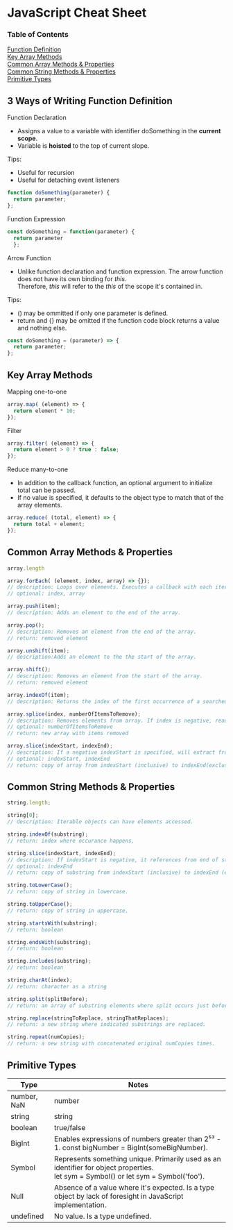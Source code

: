 # JavaScript Cheat Sheet
### Table of Contents
[Function Definition](#3-ways-of-writing-function-definition)  
[Key Array Methods](#key-array-methods)  
[Common Array Methods & Properties](#common-array-methods--properties)  
[Common String Methods & Properties](#common-string-methods--properties)  
[Primitive Types](#primitive-types)  

## 3 Ways of Writing Function Definition
Function Declaration  
- Assigns a value to a variable with identifier doSomething in the **current scope**.
- Variable is **hoisted** to the top of current slope.
  
Tips:  
- Useful for recursion
- Useful for detaching event listeners
```javascript
function doSomething(parameter) {
  return parameter;
};
```

Function Expression  
```javascript
const doSomething = function(parameter) {
  return parameter
  };
```

Arrow Function  
  
- Unlike function declaration and function expression. The arrow function does not have its own binding for *this*.  
  Therefore, *this* will refer to the *this* of the scope it's contained in.
  
Tips:
- () may be ommitted if only one parameter is defined.
- return and {} may be omitted if the function code block returns a value and nothing else.
```javascript
const doSomething = (parameter) => {
  return parameter;
};
```

## Key Array Methods
Mapping
one-to-one
```javascript
array.map( (element) => {
  return element * 10;
});
```
Filter
```javascript
array.filter( (element) => {
  return element > 0 ? true : false;
});
```
Reduce
many-to-one
- In addition to the callback function, an optional argument to initialize total can be passed.  
- If no value is specified, it defaults to the object type to match that of the array elements.
```javascript
array.reduce( (total, element) => {
  return total + element;
});
```

## Common Array Methods & Properties
```javascript
array.length

array.forEach( (element, index, array) => {}); 
// description: Loops over elements. Executes a callback with each iteration.
// optional: index, array

array.push(item); 
// description: Adds an element to the end of the array.

array.pop(); 
// description: Removes an element from the end of the array.
// return: removed element

array.unshift(item); 
// description:Adds an element to the the start of the array.

array.shift(); 
// description: Removes an element from the start of the array.
// return: removed element

array.indexOf(item); 
// description: Returns the index of the first occurrence of a searched item.

array.splice(index, numberOfItemsToRemove); 
// description: Removes elements from array. If index is negative, reads from end of array.
// optional: numberOfItemsToRemove
// return: new array with items removed

array.slice(indexStart, indexEnd); 
// description: If a negative indexStart is specified, will extract from last elemnent.
// optional: indexStart, indexEnd
// return: copy of array from indexStart (inclusive) to indexEnd(exclusive).
```
## Common String Methods & Properties
```javascript
string.length;

string[0]; 
// description: Iterable objects can have elements accessed.

string.indexOf(substring);
// return: index where occurance happens.

string.slice(indexStart, indexEnd);
// description: If indexStart is negative, it references from end of string.
// optional: indexEnd
// return: copy of substring from indexStart (inclusive) to indexEnd (exclusive).

string.toLowerCase();
// return: copy of string in lowercase.

string.toUpperCase();
// return: copy of string in uppercase.

string.startsWith(substring);
// return: boolean

string.endsWith(substring);
// return: boolean

string.includes(substring);
// return: boolean

string.charAt(index);
// return: character as a string

string.split(splitBefore);
// return: an array of substring elements where split occurs just before splitBefore.

string.replace(stringToReplace, stringThatReplaces);
// return: a new string where indicated substrings are replaced.

string.repeat(numCopies);
// return: a new string with concatenated original numCopies times.
```
## Primitive Types
| Type | Notes |
| --- | --- |
| number, NaN | number | NaN is a number because JavaScript expects a number. |
| string | string |
| boolean | true/false |
| BigInt | Enables expressions of numbers greater than 2⁵³ - 1. const bigNumber = BigInt(someBigNumber). |
| Symbol | Represents something unique. Primarily used as an identifier for object properties.<br />let sym = Symbol() or let sym = Symbol('foo'). |
| Null | Absence of a value where it's expected. Is a type object by lack of foresight in JavaScript implementation. |
| undefined | No value. Is a type undefined. |
